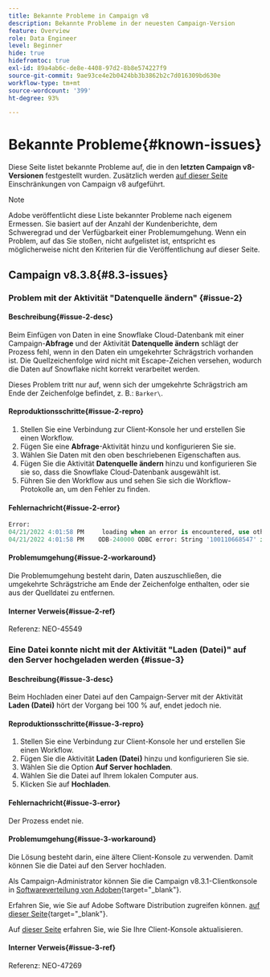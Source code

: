 ```yaml
---
title: Bekannte Probleme in Campaign v8
description: Bekannte Probleme in der neuesten Campaign-Version
feature: Overview
role: Data Engineer
level: Beginner
hide: true
hidefromtoc: true
exl-id: 89a4ab6c-de8e-4408-97d2-8b8e574227f9
source-git-commit: 9ae93ce4e2b0424bb3b3862b2c7d016309bd630e
workflow-type: tm+mt
source-wordcount: '399'
ht-degree: 93%

---
```


# Bekannte Probleme{#known-issues}

Diese Seite listet bekannte Probleme auf, die in den **letzten Campaign v8-Versionen** festgestellt wurden. Zusätzlich werden [auf dieser Seite](ac-guardrails.md) Einschränkungen von Campaign v8 aufgeführt.


>[!NOTE]
>
>Adobe veröffentlicht diese Liste bekannter Probleme nach eigenem Ermessen. Sie basiert auf der Anzahl der Kundenberichte, dem Schweregrad und der Verfügbarkeit einer Problemumgehung. Wenn ein Problem, auf das Sie stoßen, nicht aufgelistet ist, entspricht es möglicherweise nicht den Kriterien für die Veröffentlichung auf dieser Seite.

## Campaign v8.3.8{#8.3-issues}

### Problem mit der Aktivität &quot;Datenquelle ändern&quot; {#issue-2}

#### Beschreibung{#issue-2-desc}

Beim Einfügen von Daten in eine Snowflake Cloud-Datenbank mit einer Campaign-**Abfrage** und der Aktivität **Datenquelle ändern** schlägt der Prozess fehl, wenn in den Daten ein umgekehrter Schrägstrich vorhanden ist. Die Quellzeichenfolge wird nicht mit Escape-Zeichen versehen, wodurch die Daten auf Snowflake nicht korrekt verarbeitet werden.

Dieses Problem tritt nur auf, wenn sich der umgekehrte Schrägstrich am Ende der Zeichenfolge befindet, z. B.: `Barker\`.


#### Reproduktionsschritte{#issue-2-repro}

1. Stellen Sie eine Verbindung zur Client-Konsole her und erstellen Sie einen Workflow.
1. Fügen Sie eine **Abfrage**-Aktivität hinzu und konfigurieren Sie sie.
1. Wählen Sie Daten mit den oben beschriebenen Eigenschaften aus.
1. Fügen Sie die Aktivität **Datenquelle ändern** hinzu und konfigurieren Sie sie so, dass die Snowflake Cloud-Datenbank ausgewählt ist.
1. Führen Sie den Workflow aus und sehen Sie sich die Workflow-Protokolle an, um den Fehler zu finden.


#### Fehlernachricht{#issue-2-error}

```sql
Error:
04/21/2022 4:01:58 PM     loading when an error is encountered, use other values such as 'SKIP_FILE' or 'CONTINUE' for the ON_ERROR option. For more information on loading options, please run 'info loading_data' in a SQL client. SQLState: 22000
04/21/2022 4:01:58 PM    ODB-240000 ODBC error: String '100110668547' is too long and would be truncated   File 'wkf1656797_21_1_3057430574#458516uploadPart0.chunk.gz', line 1, character 0   Row 90058, column "WKF1656797_21_1"["SCARRIER_ROUTE":13]   If you would like to continue
```

#### Problemumgehung{#issue-2-workaround}

Die Problemumgehung besteht darin, Daten auszuschließen, die umgekehrte Schrägstriche am Ende der Zeichenfolge enthalten, oder sie aus der Quelldatei zu entfernen.


#### Interner Verweis{#issue-2-ref}

Referenz: NEO-45549


### Eine Datei konnte nicht mit der Aktivität &quot;Laden (Datei)&quot; auf den Server hochgeladen werden {#issue-3}

#### Beschreibung{#issue-3-desc}

Beim Hochladen einer Datei auf den Campaign-Server mit der Aktivität **Laden (Datei)** hört der Vorgang bei 100 % auf, endet jedoch nie.

#### Reproduktionsschritte{#issue-3-repro}

1. Stellen Sie eine Verbindung zur Client-Konsole her und erstellen Sie einen Workflow.
1. Fügen Sie die Aktivität **Laden (Datei)** hinzu und konfigurieren Sie sie.
1. Wählen Sie die Option **Auf Server hochladen**.
1. Wählen Sie die Datei auf Ihrem lokalen Computer aus.
1. Klicken Sie auf **Hochladen**.


#### Fehlernachricht{#issue-3-error}

Der Prozess endet nie.

#### Problemumgehung{#issue-3-workaround}

Die Lösung besteht darin, eine ältere Client-Konsole zu verwenden. Damit können Sie die Datei auf den Server hochladen.

Als Campaign-Administrator können Sie die Campaign v8.3.1-Clientkonsole in [Softwareverteilung von Adoben](https://experience.adobe.com/#/downloads/content/software-distribution/de/campaign.html?1_group.propertyvalues.property=.%2Fjcr%3Acontent%2Fmetadata%2Fdc%3Aversion&amp;1_group.propertyvalues.operation=equals&amp;1_group.propertyvalues.0_values=target-version%3Acampaign%2F8&amp;orderby=%40jcr%3Acontent%2Fjcr%3AlastModified&amp;orderby.sort=desc&amp;layout=list&amp;p.offset=0&amp;p.limit=4){target="_blank"}.

Erfahren Sie, wie Sie auf Adobe Software Distribution zugreifen können. [auf dieser Seite](https://experienceleague.adobe.com/docs/experience-cloud/software-distribution/home.html?lang=de){target="_blank"}.

Auf [dieser Seite](connect.md) erfahren Sie, wie Sie Ihre Client-Konsole aktualisieren.

#### Interner Verweis{#issue-3-ref}

Referenz: NEO-47269

